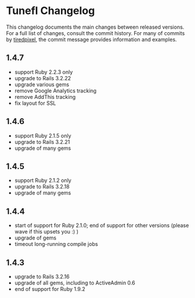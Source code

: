 # Tunefl Changelog

This changelog documents the main changes between released versions.
For a full list of changes, consult the commit history.
For many of commits by [tiredpixel](https://www.tiredpixel.com), the commit
message provides information and examples.


## 1.4.7

- support Ruby 2.2.3 only
- upgrade to Rails 3.2.22
- upgrade various gems
- remove Google Analytics tracking
- remove AddThis tracking
- fix layout for SSL


## 1.4.6

- support Ruby 2.1.5 only
- upgrade to Rails 3.2.21
- upgrade of many gems


## 1.4.5

- support Ruby 2.1.2 only
- upgrade to Rails 3.2.18
- upgrade of many gems


## 1.4.4

- start of support for Ruby 2.1.0; end of support for other versions (please wave if this upsets you :) )
- upgrade of gems
- timeout long-running compile jobs


## 1.4.3

- upgrade to Rails 3.2.16
- upgrade of all gems, including to ActiveAdmin 0.6
- end of support for Ruby 1.9.2
